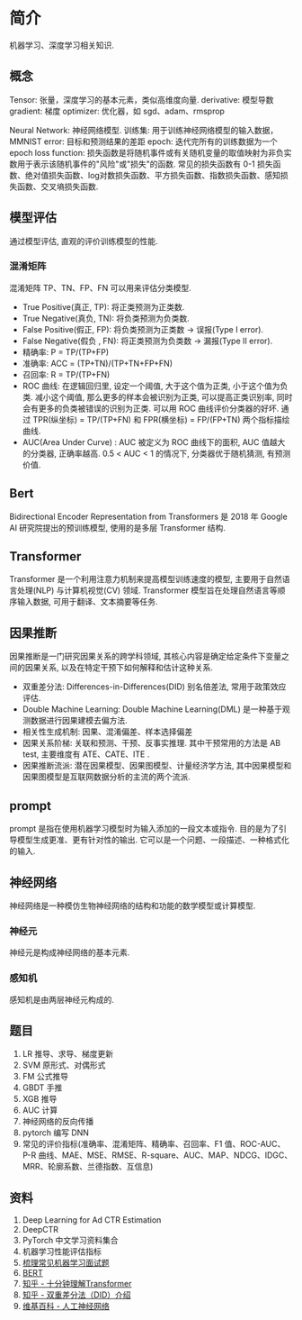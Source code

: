 # 简介
机器学习、深度学习相关知识.

## 概念
Tensor: 张量，深度学习的基本元素，类似高维度向量. 
derivative: 模型导数
gradient: 梯度
optimizer: 优化器，如 sgd、adam、rmsprop

Neural Network: 神经网络模型.
训练集: 用于训练神经网络模型的输入数据，MMNIST
error: 目标和预测结果的差距
epoch: 迭代完所有的训练数据为一个 epoch
loss function: 损失函数是将随机事件或有关随机变量的取值映射为非负实数用于表示该随机事件的"风险"或"损失"的函数. 常见的损失函数有 0-1 损失函数、绝对值损失函数、log对数损失函数、平方损失函数、指数损失函数、感知损失函数、交叉墒损失函数.

## 模型评估
通过模型评估, 直观的评价训练模型的性能.
### 混淆矩阵
混淆矩阵 TP、TN、FP、FN 可以用来评估分类模型.
- True Positive(真正, TP): 将正类预测为正类数.
- True Negative(真负, TN): 将负类预测为负类数.
- False Positive(假正, FP): 将负类预测为正类数 → 误报(Type I error).
- False Negative(假负 , FN): 将正类预测为负类数 → 漏报(Type II error).
- 精确率: P = TP/(TP+FP)
- 准确率: ACC = (TP+TN)/(TP+TN+FP+FN)
- 召回率: R = TP/(TP+FN)
- ROC 曲线: 在逻辑回归里, 设定一个阈值, 大于这个值为正类, 小于这个值为负类. 减小这个阈值, 那么更多的样本会被识别为正类, 可以提高正类识别率, 同时会有更多的负类被错误的识别为正类. 可以用 ROC 曲线评价分类器的好坏. 通过 TPR(纵坐标) = TP/(TP+FN) 和 FPR(横坐标) = FP/(FP+TN) 两个指标描绘曲线.
- AUC(Area Under Curve) : AUC 被定义为 ROC 曲线下的面积, AUC 值越大的分类器, 正确率越高. 0.5 < AUC < 1 的情况下, 分类器优于随机猜测, 有预测价值.

## Bert
Bidirectional Encoder Representation from Transformers 是 2018 年 Google AI 研究院提出的预训练模型, 使用的是多层 Transformer 结构. 

## Transformer
Transformer 是一个利用注意力机制来提高模型训练速度的模型, 主要用于自然语言处理(NLP) 与计算机视觉(CV) 领域. Transformer 模型旨在处理自然语言等顺序输入数据, 可用于翻译、文本摘要等任务.

## 因果推断
因果推断是一门研究因果关系的跨学科领域, 其核心内容是确定给定条件下变量之间的因果关系, 以及在特定干预下如何解释和估计这种关系.
+ 双重差分法: Differences-in-Differences(DID) 别名倍差法, 常用于政策效应评估.
+ Double Machine Learning: Double Machine Learning(DML) 是一种基于观测数据进行因果建模去偏方法.
+ 相关性生成机制: 因果、混淆偏差、样本选择偏差
+ 因果关系阶梯: 关联和预测、干预、反事实推理. 其中干预常用的方法是 AB test, 主要维度有 ATE、CATE、ITE .
+ 因果推断流派: 潜在因果模型、因果图模型、计量经济学方法, 其中因果模型和因果图模型是互联网数据分析的主流的两个流派.

## prompt 
prompt 是指在使用机器学习模型时为输入添加的一段文本或指令. 目的是为了引导模型生成更准、更有针对性的输出. 它可以是一个问题、一段描述、一种格式化的输入.

## 神经网络
神经网络是一种模仿生物神经网络的结构和功能的数学模型或计算模型.
### 神经元
神经元是构成神经网络的基本元素.
### 感知机
感知机是由两层神经元构成的.

### 

## 题目
1. LR 推导、求导、梯度更新
2. SVM 原形式、对偶形式
3. FM 公式推导
4. GBDT 手推
5. XGB 推导
6. AUC 计算
7. 神经网络的反向传播
8. pytorch 编写 DNN
9. 常见的评价指标(准确率、混淆矩阵、精确率、召回率、F1 值、ROC-AUC、P-R 曲线、MAE、MSE、RMSE、R-square、AUC、MAP、NDCG、IDGC、MRR、轮廓系数、兰德指数、互信息)

## 资料
1. <a src="https://github.com/wnzhang/deep-ctr">Deep Learning for Ad CTR Estimation</a>
2. <a src="https://github.com/shenweichen/DeepCTR/">DeepCTR</a>
3. <a src="https://github.com/INTERMT/Awesome-PyTorch-Chinese">PyTorch 中文学习资料集合</a>
4. <a src="http://charleshm.github.io/2016/03/Model-Performance/">机器学习性能评估指标</a>
5. [梳理常见机器学习面试题](https://zhuanlan.zhihu.com/p/82105066)
6. [BERT](https://paddlepedia.readthedocs.io/en/latest/tutorials/pretrain_model/bert.html)
7. [知乎 - 十分钟理解Transformer](https://zhuanlan.zhihu.com/p/82312421)
8. [知乎 - 双重差分法（DID）介绍](https://zhuanlan.zhihu.com/p/48952513)
9. [维基百科 - 人工神经网络](https://zh.wikipedia.org/wiki/人工神经网络)